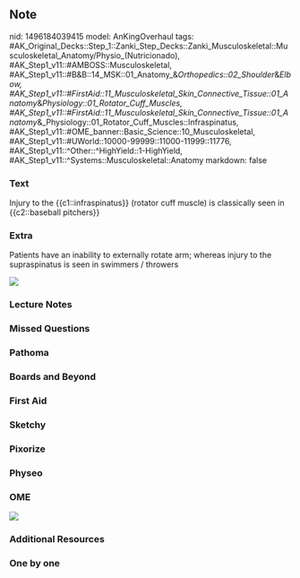 ## Note
nid: 1496184039415
model: AnKingOverhaul
tags: #AK_Original_Decks::Step_1::Zanki_Step_Decks::Zanki_Musculoskeletal::Musculoskeletal_Anatomy/Physio_(Nutricionado), #AK_Step1_v11::#AMBOSS::Musculoskeletal, #AK_Step1_v11::#B&B::14_MSK::01_Anatomy_&_Orthopedics::02_Shoulder_&_Elbow, #AK_Step1_v11::#FirstAid::11_Musculoskeletal_Skin_Connective_Tissue::01_Anatomy_&_Physiology::01_Rotator_Cuff_Muscles, #AK_Step1_v11::#FirstAid::11_Musculoskeletal_Skin_Connective_Tissue::01_Anatomy_&_Physiology::01_Rotator_Cuff_Muscles::Infraspinatus, #AK_Step1_v11::#OME_banner::Basic_Science::10_Musculoskeletal, #AK_Step1_v11::#UWorld::10000-99999::11000-11999::11776, #AK_Step1_v11::^Other::^HighYield::1-HighYield, #AK_Step1_v11::^Systems::Musculoskeletal::Anatomy
markdown: false

### Text
Injury to the {{c1::infraspinatus}} (rotator cuff muscle) is classically seen in {{c2::baseball pitchers}}

### Extra
Patients have an inability to externally rotate arm; whereas injury
to the supraspinatus is seen in swimmers / throwers
<div>
  <div><img src="paste-465471375671297.jpg"></div>
</div>

### Lecture Notes


### Missed Questions


### Pathoma


### Boards and Beyond


### First Aid


### Sketchy


### Pixorize


### Physeo


### OME
<div class="ome-widget">
  <a href=
  "https://onlinemeded.org/spa/musculoskeletal?ref=anki"><img src=
  "_OME_AnkiFlashcards_Topic_1.png"></a>
</div>

### Additional Resources


### One by one

